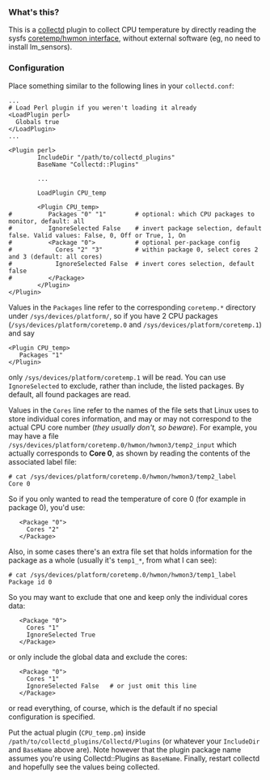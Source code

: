 
### What's this?

This is a [collectd](https://collectd.org/) plugin to collect CPU temperature by directly reading the sysfs [coretemp/hwmon interface](https://www.kernel.org/doc/Documentation/hwmon/coretemp), without external software (eg, no need to install lm_sensors). 

### Configuration

Place something similar to the following lines in your `collectd.conf`:

```
...
# Load Perl plugin if you weren't loading it already
<LoadPlugin perl>
  Globals true
</LoadPlugin>
...

<Plugin perl>
        IncludeDir "/path/to/collectd_plugins"
        BaseName "Collectd::Plugins"

        ...

        LoadPlugin CPU_temp

        <Plugin CPU_temp>
#          Packages "0" "1"        # optional: which CPU packages to monitor, default: all
#          IgnoreSelected False    # invert package selection, default false. Valid values: False, 0, Off or True, 1, On
#          <Package "0">           # optional per-package config
#            Cores "2" "3"         # within package 0, select cores 2 and 3 (default: all cores)
#            IgnoreSelected False  # invert cores selection, default false
#          </Package>
        </Plugin>
</Plugin>
```

Values in the `Packages` line refer to the corresponding `coretemp.*` directory under `/sys/devices/platform/`, so if you have 2 CPU packages (`/sys/devices/platform/coretemp.0` and `/sys/devices/platform/coretemp.1`) and say

```
<Plugin CPU_temp>
   Packages "1"
</Plugin>
```

only `/sys/devices/platform/coretemp.1` will be read. You can use `IgnoreSelected` to exclude, rather than include, the listed packages. By default, all found packages are read.

Values in the `Cores` line refer to the names of the file sets that Linux uses to store individual cores information, and may or may not correspond to the actual CPU core number (_they usually don't, so beware_). For example, you may have a file `/sys/devices/platform/coretemp.0/hwmon/hwmon3/temp2_input` which actually corresponds to **Core 0**, as shown by reading the contents of the associated label file:

```
# cat /sys/devices/platform/coretemp.0/hwmon/hwmon3/temp2_label
Core 0

```

So if you only wanted to read the temperature of core 0 (for example in package 0), you'd use:

```
   <Package "0">
     Cores "2"
   </Package>
```

Also, in some cases there's an extra file set that holds information for the package as a whole (usually it's `temp1_*`, from what I can see):

```
# cat /sys/devices/platform/coretemp.0/hwmon/hwmon3/temp1_label
Package id 0

```

So you may want to exclude that one and keep only the individual cores data:

```
   <Package "0">
     Cores "1"
     IgnoreSelected True
   </Package>
```

or only include the global data and exclude the cores:

```
   <Package "0">
     Cores "1"
     IgnoreSelected False   # or just omit this line
   </Package>
```

or read everything, of course, which is the default if no special configuration is specified. 

Put the actual plugin (`CPU_temp.pm`) inside `/path/to/collectd_plugins/Collectd/Plugins` (or whatever your `IncludeDir` and `BaseName` above are). Note however that the plugin package name assumes you're using Collectd::Plugins as `BaseName`.
Finally, restart collectd and hopefully see the values being collected.

